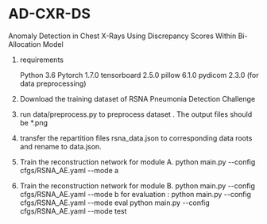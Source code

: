 # AD-CXR-DS
 Anomaly Detection in Chest X-Rays Using Discrepancy Scores Within Bi-Allocation Model
1. requirements

    Python 3.6
    Pytorch 1.7.0
    tensorboard 2.5.0
    pillow 6.1.0
    pydicom 2.3.0 (for data preprocessing)

2. Download the training dataset of RSNA Pneumonia Detection Challenge 
3. run data/preprocess.py to preprocess  dataset . The output files should be *.png
4. transfer   the repartition files rsna_data.json to corresponding data roots and rename to data.json.
5. Train the reconstruction network for module A. 
python main.py --config cfgs/RSNA_AE.yaml --mode a
6. Train the reconstruction network for module B.
python main.py --config cfgs/RSNA_AE.yaml --mode b
 for evaluation :
python main.py --config cfgs/RSNA_AE.yaml --mode eval
python main.py --config cfgs/RSNA_AE.yaml --mode test
